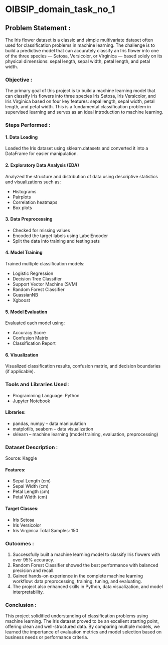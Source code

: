 # OIBSIP_domain_task_no_1

## Problem Statement :
The Iris flower dataset is a classic and simple multivariate dataset often used for classification problems in machine learning. The challenge is to build a predictive model that can accurately classify an Iris flower into one of the three species — Setosa, Versicolor, or Virginica — based solely on its physical dimensions: sepal length, sepal width, petal length, and petal width.

### Objective :
The primary goal of this project is to build a machine learning model that can classify Iris flowers into three species Iris Setosa, Iris Versicolor, and Iris Virginica based on four key features: sepal length, sepal width, petal length, and petal width. This is a fundamental classification problem in supervised learning and serves as an ideal introduction to machine learning.

### Steps Performed :
#### 1. Data Loading
Loaded the Iris dataset using sklearn.datasets and converted it into a DataFrame for easier manipulation.

#### 2. Exploratory Data Analysis (EDA)
Analyzed the structure and distribution of data using descriptive statistics and visualizations such as:
- Histograms
- Pairplots
- Correlation heatmaps
- Box plots

#### 3. Data Preprocessing
- Checked for missing values
- Encoded the target labels using LabelEncoder
- Split the data into training and testing sets

#### 4. Model Training
Trained multiple classification models:
- Logistic Regression
- Decision Tree Classifier
- Support Vector Machine (SVM)
- Random Forest Classifier
- GuassianNB
- Xgboost

#### 5. Model Evaluation
Evaluated each model using:
- Accuracy Score
- Confusion Matrix
- Classification Report

#### 6. Visualization
Visualized classification results, confusion matrix, and decision boundaries (if applicable).

### Tools and Libraries Used : 
- Programming Language: Python
- Jupyter Notebook 

#### Libraries:
- pandas, numpy – data manipulation
- matplotlib, seaborn – data visualization
- sklearn – machine learning (model training, evaluation, preprocessing)

### Dataset Description :
Source: Kaggle 

#### Features:
- Sepal Length (cm)
- Sepal Width (cm)
- Petal Length (cm)
- Petal Width (cm)

#### Target Classes:
- Iris Setosa
- Iris Versicolor
- Iris Virginica
Total Samples: 150

### Outcomes :
1. Successfully built a machine learning model to classify Iris flowers with over 95% accuracy.
2. Random Forest Classifier showed the best performance with balanced precision and recall.
3. Gained hands-on experience in the complete machine learning workflow: data preprocessing, training, tuning, and evaluating.
4. The project also enhanced skills in Python, data visualization, and model interpretability.

### Conclusion : 
This project solidified understanding of classification problems using machine learning. The Iris dataset proved to be an excellent starting point, offering clean and well-structured data. By comparing multiple models, we learned the importance of evaluation metrics and model selection based on business needs or performance criteria.

